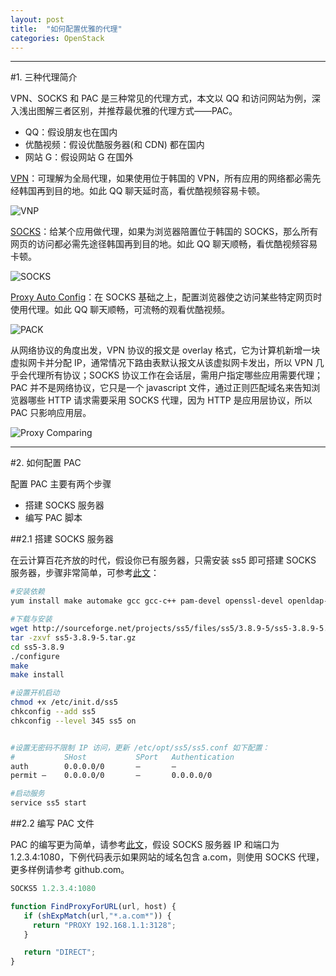 ```yaml
---
layout: post
title:  "如何配置优雅的代理"
categories: OpenStack
---
```


----------------

#1. 三种代理简介

VPN、SOCKS 和 PAC 是三种常见的代理方式，本文以 QQ 和访问网站为例，深入浅出图解三者区别，并推荐最优雅的代理方式——PAC。

- QQ：假设朋友也在国内
- 优酷视频：假设优酷服务器(和 CDN) 都在国内
- 网站 G：假设网站 G 在国外

[VPN](https://en.wikipedia.org/wiki/Virtual_private_network)：可理解为全局代理，如果使用位于韩国的 VPN，所有应用的网络都必需先经韩国再到目的地。如此 QQ 聊天延时高，看优酷视频容易卡顿。

![VNP](http://7xp2eu.com1.z0.glb.clouddn.com/new_vpn.png?imageView2/1/w/750/h/350/q/100)

[SOCKS](https://zh.wikipedia.org/wiki/SOCKS)：给某个应用做代理，如果为浏览器陪置位于韩国的 SOCKS，那么所有网页的访问都必需先途径韩国再到目的地。如此 QQ 聊天顺畅，看优酷视频容易卡顿。

![SOCKS](http://7xp2eu.com1.z0.glb.clouddn.com/new_sock.png?imageView2/1/w/750/h/350/q/100)

[Proxy Auto Config](https://en.wikipedia.org/wiki/Proxy_auto-config)：在 SOCKS 基础之上，配置浏览器使之访问某些特定网页时使用代理。如此 QQ 聊天顺畅，可流畅的观看优酷视频。

![PACK](http://7xp2eu.com1.z0.glb.clouddn.com/new_pac.png?imageView2/1/w/750/h/350/q/100)

从网络协议的角度出发，VPN 协议的报文是 overlay 格式，它为计算机新增一块虚拟网卡并分配 IP，通常情况下路由表默认报文从该虚拟网卡发出，所以 VPN 几乎会代理所有协议；SOCKS 协议工作在会话层，需用户指定哪些应用需要代理；PAC 并不是网络协议，它只是一个 javascript 文件，通过正则匹配域名来告知浏览器哪些 HTTP 请求需要采用 SOCKS 代理，因为 HTTP 是应用层协议，所以 PAC 只影响应用层。

![Proxy Comparing](http://7xp2eu.com1.z0.glb.clouddn.com/proxy%20comparing.png?imageView2/1/w/550/h/400/q/100)

----------------

#2. 如何配置 PAC

配置 PAC 主要有两个步骤

- 搭建 SOCKS 服务器
- 编写 PAC 脚本

##2.1 搭建 SOCKS 服务器

在云计算百花齐放的时代，假设你已有服务器，只需安装 ss5 即可搭建 SOCKS 服务器，步骤非常简单，可参考[此文](http://cstriker1407.info/blog/centos-build-socks5-proxy-using-ss5/)：

```bash
#安装依赖
yum install make automake gcc gcc-c++ pam-devel openssl-devel openldap-devel cyrus-sasl-devel

#下载与安装
wget http://sourceforge.net/projects/ss5/files/ss5/3.8.9-5/ss5-3.8.9-5.tar.gz/download
tar -zxvf ss5-3.8.9-5.tar.gz
cd ss5-3.8.9
./configure
make
make install

#设置开机启动
chmod +x /etc/init.d/ss5
chkconfig --add ss5
chkconfig --level 345 ss5 on


#设置无密码不限制 IP 访问，更新 /etc/opt/ss5/ss5.conf 如下配置：
#           SHost           SPort   Authentication
auth        0.0.0.0/0       –       –
permit –    0.0.0.0/0       –       0.0.0.0/0

#启动服务
service ss5 start

```


##2.2 编写 PAC 文件

PAC 的编写更为简单，请参考[此文](http://www.truevue.org/javascript/pac-format)，假设 SOCKS 服务器 IP 和端口为 1.2.3.4:1080，下例代码表示如果网站的域名包含 a.com，则使用 SOCKS 代理，更多样例请参考 github.com。

```js
SOCKS5 1.2.3.4:1080

function FindProxyForURL(url, host) {
   if (shExpMatch(url,"*.a.com*")) {
     return "PROXY 192.168.1.1:3128";
   }

   return "DIRECT"; 
}
```
